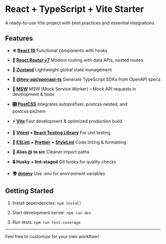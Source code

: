 # React + TypeScript + Vite Starter

A ready-to-use Vite project with best practices and essential integrations.

## Features

- **⚛️ [React 19](https://react.dev/)** Functional components with hooks

- **🧭 [React Router v7](https://reactrouter.com/)** Modern routing with data APIs, nested routes.

- **🧠 [Zustand](https://zustand-demo.pmnd.rs/)** Lightweight global state management

- **🧾 [@hey-api/openapi-ts](https://heyapi.dev/)** Generate TypeScript SDKs from OpenAPI specs

- **🧰 [MSW](https://mswjs.io/docs/quick-start)** MSW (Mock Service Worker) – Mock API requests in development & tests

- **🎛️ [PostCSS](https://postcss.org/)** integrates autoprefixer, postcss‑nested, and postcss‑px2rem

- **⚡️ [Vite](https://cn.vite.dev/)** Fast development & optimized production build

- **🧪 [Vitest](https://vitest.dev/) + [React Testing Library](https://testing-library.com/docs/react-testing-library/intro/)** For unit testing

- **🧹 [ESLint](https://eslint.org/) + [Prettier](https://prettier.io/) + [StyleLint](https://stylelint.io/)** Code linting & formatting

- **🧱 Alias @ to src** Cleaner import paths

- **🔒 Husky + lint-staged** Git hooks for quality checks

- **🌍 [dotenv](https://dotenvx.com/)** Use .env for environment variables

## Getting Started

1. Install dependencies: `npm install`

2. Start development server: `npm run dev`

3. Run tests: `npm run test:coverage`

---

Feel free to customize for your own workflow!
